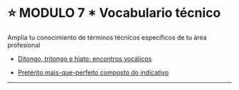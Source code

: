 # :star: MODULO 7 *   Vocabulario técnico

Amplía tu conocimiento de términos técnicos específicos de tu área profesional

- [Ditongo, tritongo e hiato: encontros vocálicos](https://github.com/eugenia1984/trabajaParaBrasil/blob/main/modulo7/ditongo_tritongo_hiato.md)

- [Pretérito mais-que-perfeito composto do indicativo](https://github.com/eugenia1984/trabajaParaBrasil/blob/main/modulo7/preterito_mais_que_perfeito_composto_do_indicativo.md)

---  
